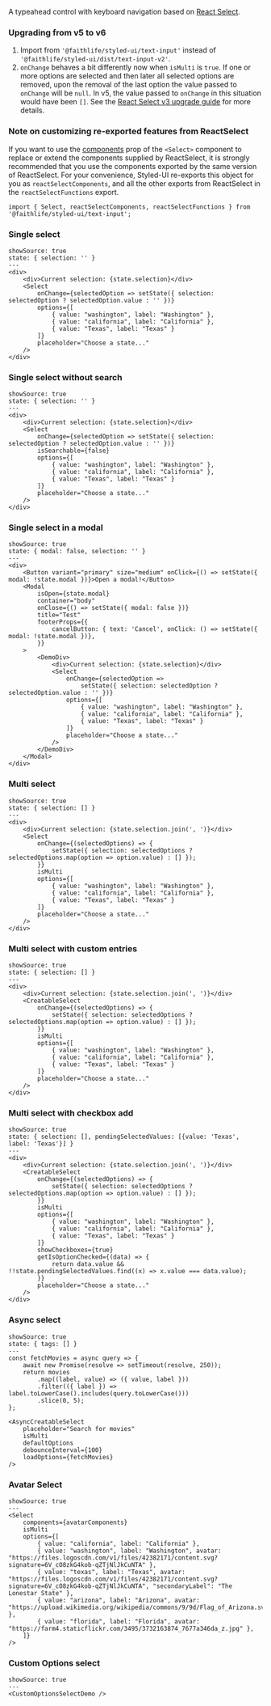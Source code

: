A typeahead control with keyboard navigation based on [React Select](https://react-select.com).

### Upgrading from v5 to v6

1. Import from `'@faithlife/styled-ui/text-input'` instead of `'@faithlife/styled-ui/dist/text-input-v2'`.
2. `onChange` behaves a bit differently now when `isMulti` is `true`. If one or more options are selected and then later all selected options are removed, upon the removal of the last option the value passed to `onChange` will be `null`. In v5, the value passed to `onChange` in this situation would have been `[]`. See the [React Select v3 upgrade guide](https://github.com/JedWatson/react-select/issues/3585) for more details.

### Note on customizing re-exported features from ReactSelect

If you want to use the [components](https://react-select.com/components) prop of the `<Select>` component to replace or extend the components supplied by ReactSelect, it is strongly recommended that you use the components exported by the same version of ReactSelect. For your convenience, Styled-UI re-exports this object for you as `reactSelectComponents`, and all the other exports from ReactSelect in the `reactSelectFunctions` export.

```code
import { Select, reactSelectComponents, reactSelectFunctions } from '@faithlife/styled-ui/text-input';
```

### Single select

```react
showSource: true
state: { selection: '' }
---
<div>
	<div>Current selection: {state.selection}</div>
	<Select
		onChange={selectedOption => setState({ selection: selectedOption ? selectedOption.value : '' })}
		options={[
			{ value: "washington", label: "Washington" },
			{ value: "california", label: "California" },
			{ value: "Texas", label: "Texas" }
		]}
		placeholder="Choose a state..."
	/>
</div>
```

### Single select without search

```react
showSource: true
state: { selection: '' }
---
<div>
	<div>Current selection: {state.selection}</div>
	<Select
		onChange={selectedOption => setState({ selection: selectedOption ? selectedOption.value : '' })}
		isSearchable={false}
		options={[
			{ value: "washington", label: "Washington" },
			{ value: "california", label: "California" },
			{ value: "Texas", label: "Texas" }
		]}
		placeholder="Choose a state..."
	/>
</div>
```

### Single select in a modal

```react
showSource: true
state: { modal: false, selection: '' }
---
<div>
	<Button variant="primary" size="medium" onClick={() => setState({ modal: !state.modal })}>Open a modal!</Button>
	<Modal
		isOpen={state.modal}
		container="body"
		onClose={() => setState({ modal: false })}
		title="Test"
		footerProps={{
			cancelButton: { text: 'Cancel', onClick: () => setState({ modal: !state.modal })},
		}}
	>
		<DemoDiv>
			<div>Current selection: {state.selection}</div>
			<Select
				onChange={selectedOption =>
					setState({ selection: selectedOption ? selectedOption.value : '' })}
				options={[
					{ value: "washington", label: "Washington" },
					{ value: "california", label: "California" },
					{ value: "Texas", label: "Texas" }
				]}
				placeholder="Choose a state..."
			/>
		</DemoDiv>
	</Modal>
</div>
```

### Multi select

```react
showSource: true
state: { selection: [] }
---
<div>
	<div>Current selection: {state.selection.join(', ')}</div>
	<Select
		onChange={(selectedOptions) => {
			setState({ selection: selectedOptions ? selectedOptions.map(option => option.value) : [] });
		}}
		isMulti
		options={[
			{ value: "washington", label: "Washington" },
			{ value: "california", label: "California" },
			{ value: "Texas", label: "Texas" }
		]}
		placeholder="Choose a state..."
	/>
</div>
```

### Multi select with custom entries

```react
showSource: true
state: { selection: [] }
---
<div>
	<div>Current selection: {state.selection.join(', ')}</div>
	<CreatableSelect
		onChange={(selectedOptions) => {
			setState({ selection: selectedOptions ? selectedOptions.map(option => option.value) : [] });
		}}
		isMulti
		options={[
			{ value: "washington", label: "Washington" },
			{ value: "california", label: "California" },
			{ value: "Texas", label: "Texas" }
		]}
		placeholder="Choose a state..."
	/>
</div>
```

### Multi select with checkbox add

```react
showSource: true
state: { selection: [], pendingSelectedValues: [{value: 'Texas', label: 'Texas'}] }
---
<div>
	<div>Current selection: {state.selection.join(', ')}</div>
	<CreatableSelect
		onChange={(selectedOptions) => {
			setState({ selection: selectedOptions ? selectedOptions.map(option => option.value) : [] });
		}}
		isMulti
		options={[
			{ value: "washington", label: "Washington" },
			{ value: "california", label: "California" },
			{ value: "Texas", label: "Texas" }
		]}
		showCheckboxes={true}
		getIsOptionChecked={(data) => {
			return data.value && !!state.pendingSelectedValues.find((x) => x.value === data.value);
		}}
		placeholder="Choose a state..."
	/>
</div>
```

### Async select

```react
showSource: true
state: { tags: [] }
---
const fetchMovies = async query => {
	await new Promise(resolve => setTimeout(resolve, 250));
	return movies
		.map((label, value) => ({ value, label }))
		.filter(({ label }) => label.toLowerCase().includes(query.toLowerCase()))
		.slice(0, 5);
};

<AsyncCreatableSelect
	placeholder="Search for movies"
	isMulti
	defaultOptions
	debounceInterval={100}
	loadOptions={fetchMovies}
/>
```

### Avatar Select

```react
showSource: true
---
<Select
	components={avatarComponents}
	isMulti
	options={[
		{ value: "california", label: "California" },
		{ value: "washington", label: "Washington", avatar: "https://files.logoscdn.com/v1/files/42382171/content.svg?signature=6V_cO8zkG4kob-qZTjNlJkCuNTA" },
		{ value: "texas", label: "Texas", avatar: "https://files.logoscdn.com/v1/files/42382171/content.svg?signature=6V_cO8zkG4kob-qZTjNlJkCuNTA", "secondaryLabel": "The Lonestar State" },
		{ value: "arizona", label: "Arizona", avatar: "https://upload.wikimedia.org/wikipedia/commons/9/9d/Flag_of_Arizona.svg" },
		{ value: "florida", label: "Florida", avatar: "https://farm4.staticflickr.com/3495/3732163874_7677a346da_z.jpg" },
	]}
/>
```

### Custom Options select

```react
showSource: true
---
<CustomOptionsSelectDemo />
```
